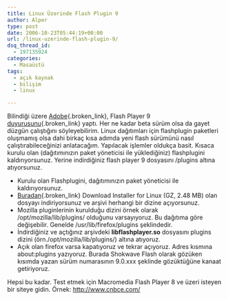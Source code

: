 ```yaml
---
title: Linux Üzerinde Flash Plugin 9
author: Alper
type: post
date: 2006-10-23T05:44:19+00:00
url: /linux-uzerinde-flash-plugin-9/
dsq_thread_id:
  - 197135924
categories:
  - Masaüstü
tags:
  - açık kaynak
  - bilişim
  - linux

---
```

Bilindiği üzere [Adobe][1]{.broken_link}, Flash Player 9 [duyurusunu][2]{.broken_link} yaptı. Her ne kadar beta sürüm olsa da gayet düzgün çalıştığını söyleyebilirim. Linux dağıtımları için flashplugin paketleri oluşmamış olsa dahi birkaç kısa adımda yeni flash sürümünü nasıl çalıştırabileceğinizi anlatacağım. Yapılacak işlemler oldukça basit. Kısaca kurulu olan (dağıtımınızın paket yöneticisi ile yüklediğiniz) flashplugini kaldırıyorsunuz. Yerine indirdiğiniz flash player 9 dosyasını /plugins altına atıyorsunuz.

  * Kurulu olan Flashplugini, dağıtımınızın paket yöneticisi ile kaldırıyorsunuz.
  * [Buradan][3]{.broken_link} Download Installer for Linux (GZ, 2.48 MB) olan dosyayı indiriyorsunuz ve arşivi herhangi bir dizine açıyorsunuz.
  * Mozilla pluginlerinin kurulduğu dizini örnek olarak /opt/mozilla/lib/plugins/ olduğunu varsayıyoruz. Bu dağıtıma göre değişebilir. Genelde /usr/lib/firefox/plugins şeklindedir.
  * İndirdiğiniz ve açtığınız arşivdeki **libflashplayer.so** dosyasını plugins dizini (örn./opt/mozilla/lib/plugins/) altına atıyoruz.
  * Açık olan firefox varsa kapatıyoruz ve tekrar açıyoruz. Adres kısmına about:plugins yazıyoruz. Burada Shokwave Flash olarak gözüken kısımda yazan sürüm numarasının 9.0.xxx şeklinde gözüktüğüne kanaat getiriyoruz.

Hepsi bu kadar. Test etmek için Macromedia Flash Player 8 ve üzeri isteyen bir siteye gidin. Örnek: http://www.cnbce.com/

 [1]: http://www.adobe.com/
 [2]: http://labs.adobe.com/technologies/flashplayer9/
 [3]: http://labs.adobe.com/downloads/flashplayer9.html